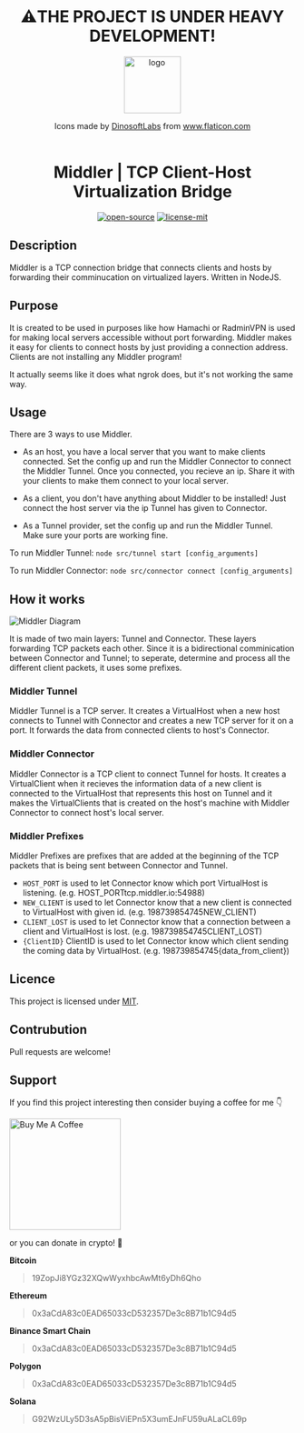 <h1 align="center">⚠️THE PROJECT IS UNDER HEAVY DEVELOPMENT!</h1>

<p align="center">
  <a href="https://github.com/berikai/middler">
    <img alt="logo" src="https://user-images.githubusercontent.com/18515671/210345521-5f448bdd-72dd-42b6-b3b5-34f42530403b.png" width="100" />
  </a>
</p>

<div align="center"> Icons made by <a href="https://www.flaticon.com/authors/dinosoftlabs" title="DinosoftLabs">DinosoftLabs</a> from <a href="https://www.flaticon.com/" title="Flaticon">www.flaticon.com</a></div><br />


<h1 align="center">
  Middler | TCP Client-Host Virtualization Bridge
</h1>

<p align="center"><a href="https://en.wikipedia.org/wiki/Open_source"><img alt="open-source" src="https://img.shields.io/badge/OPEN-SOURCE-C13D3B?style=for-the-badge&labelColor=EA4761"></a> <a href="https://choosealicense.com/licenses/mit"><img alt="license-mit" src="https://img.shields.io/badge/LICENSE-MIT-D15E28?style=for-the-badge&labelColor=E36D26">
</a></p>

## Description

Middler is a TCP connection bridge that connects clients and hosts by forwarding their comminucation on virtualized layers. Written in NodeJS.

## Purpose

It is created to be used in purposes like how Hamachi or RadminVPN is used for making local servers accessible without port forwarding. Middler makes it easy for clients to connect hosts by just providing a connection address. Clients are not installing any Middler program!

It actually seems like it does what ngrok does, but it's not working the same way.

## Usage

There are 3 ways to use Middler.

 - As an host, you have a local server that you want to make clients connected. Set the config up and run the Middler Connector to connect the Middler Tunnel. Once you connected, you recieve an ip. Share it with your clients to make them connect to your local server.

 - As a client, you don't have anything about Middler to be installed! Just connect the host server via the ip Tunnel has given to Connector.

 - As a Tunnel provider, set the config up and run the Middler Tunnel. Make sure your ports are working fine.

To run Middler Tunnel: `node src/tunnel start [config_arguments]`

To run Middler Connector: `node src/connector connect [config_arguments]`

## How it works

![Middler Diagram](https://user-images.githubusercontent.com/18515671/210378000-b024a1a4-c2dc-44b1-a577-c68c1b07d5e5.svg)

It is made of two main layers: Tunnel and Connector. These layers forwarding TCP packets each other. Since it is a bidirectional comminication between Connector and Tunnel; to seperate, determine and process all the different client packets, it uses some prefixes.

### Middler Tunnel

Middler Tunnel is a TCP server. It creates a VirtualHost when a new host connects to Tunnel with Connector and creates a new TCP server for it on a port. It forwards the data from connected clients to host's Connector.

### Middler Connector

Middler Connector is a TCP client to connect Tunnel for hosts. It creates a VirtualClient when it recieves the information data of a new client is connected to the VirtualHost that represents this host on Tunnel and it makes the VirtualClients that is created on the host's machine with Middler Connector to connect host's local server.

### Middler Prefixes

Middler Prefixes are prefixes that are added at the beginning of the TCP packets that is being sent between Connector and Tunnel.

 - `HOST_PORT` is used to let Connector know which port VirtualHost is listening. (e.g. HOST_PORTtcp.middler.io:54988)
 - `NEW_CLIENT` is used to let Connector know that a new client is connected to VirtualHost with given id. (e.g. 198739854745NEW_CLIENT)
 - `CLIENT_LOST` is used to let Connector know that a connection between a client and VirtualHost is lost. (e.g. 198739854745CLIENT_LOST)
 - `{ClientID}` ClientID is used to let Connector know which client sending the coming data by VirtualHost. (e.g. 198739854745{data_from_client})

## Licence

This project is licensed under [MIT](LICENSE).

## Contrubution
Pull requests are welcome!

## Support

If you find this project interesting then consider buying a coffee for me 👇

<p><a href="https://www.buymeacoffee.com/verdant" target="_blank"><img src="https://cdn.buymeacoffee.com/buttons/v2/default-yellow.png" alt="Buy Me A Coffee" width="196" /></a></p>


or you can donate in crypto! 💖

<b>Bitcoin</b>
> 19ZopJi8YGz32XQwWyxhbcAwMt6yDh6Qho

<b>Ethereum</b>
> 0x3aCdA83c0EAD65033cD532357De3c8B71b1C94d5

<b>Binance Smart Chain</b>
> 0x3aCdA83c0EAD65033cD532357De3c8B71b1C94d5

<b>Polygon</b>
> 0x3aCdA83c0EAD65033cD532357De3c8B71b1C94d5

<b>Solana</b>
> G92WzULy5D3sA5pBisViEPn5X3umEJnFU59uALaCL69p
